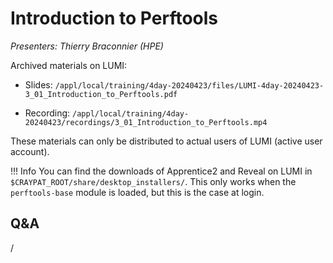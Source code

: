 # Introduction to Perftools

*Presenters: Thierry Braconnier (HPE)*

<!--
Course materials will be provided during and after the course.
-->

<!--
Temporary location of materials (for the lifetime of the training project):

-   Slides: `/project/project_465001098/Slides/HPE/09_introduction_to_perftools.pdf`
-->

Archived materials on LUMI:

-   Slides: `/appl/local/training/4day-20240423/files/LUMI-4day-20240423-3_01_Introduction_to_Perftools.pdf`

-   Recording: `/appl/local/training/4day-20240423/recordings/3_01_Introduction_to_Perftools.mp4`

These materials can only be distributed to actual users of LUMI (active user account).

!!! Info
    You can find the downloads of Apprentice2 and Reveal on LUMI in
    `$CRAYPAT_ROOT/share/desktop_installers/`. This only works when the
    `perftools-base` module is loaded, but this is the case at login.

## Q&A

/
